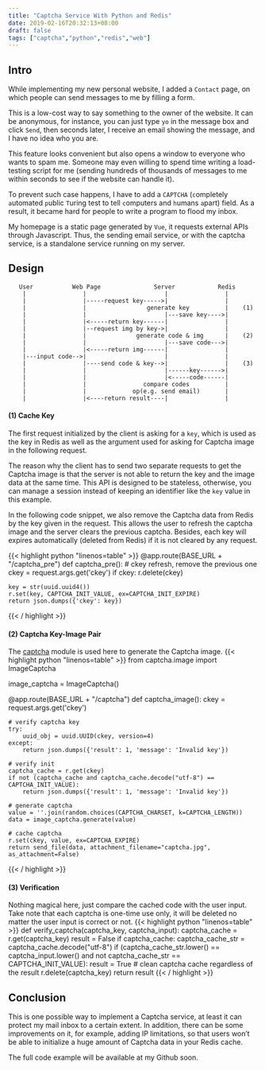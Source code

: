 ```yaml
---
title: "Captcha Service With Python and Redis"
date: 2019-02-16T20:32:13+08:00
draft: false
tags: ["captcha","python","redis","web"]
---
```


## Intro
While implementing my new personal website, I added a `Contact` page, on which people can send messages to me by filling a form.

This is a low-cost way to say something to the owner of the website. It can be anonymous, for instance, you can just type `yo` in the message box and click `Send`, then seconds later, I receive an email showing the message, and I have no idea who you are.

This feature looks convenient but also opens a window to everyone who wants to spam me. Someone may even willing to spend time writing a load-testing script for me (sending hundreds of thousands of messages to me within seconds to see if the website can handle it).

To prevent such case happens, I have to add a `CAPTCHA` (`c`ompletely `a`utomated `p`ublic `T`uring test to tell `c`omputers and `h`umans `a`part) field. As a result, it became hard for people to write a program to flood my inbox.

My homepage is a static page generated by `Vue`, it requests external APIs through Javascript. Thus, the sending email service, or with the captcha service, is a standalone service running on my server.

## Design
```
   User           Web Page               Server            Redis
    |                |                      |                |
    |                |-----request key----->|                |
    |                |                 generate key          |    (1)
    |                |                      |---save key---->|
    |                |<-----return key------|                |
    |                |--request img by key->|                |
    |                |              generate code & img      |    (2)
    |                |                      |---save code--->|
    |                |<-----return img------|                |
    |---input code-->|                      |                |
    |                |----send code & key-->|                |    (3)
    |                |                      |------key------>|
    |                |                      |<-----code------|
    |                |                compare codes          |
    |                |             op(e.g. send email)       |
    |                |<----return result----|                |
```

#### (1) Cache Key
The first request initialized by the client is asking for a `key`, which is used as the key in Redis as well as the argument used for asking for Captcha image in the following request.

The reason why the client has to send two separate requests to get the Captcha image is that the server is not able to return the key and the image data at the same time. This API is designed to be stateless, otherwise, you can manage a session instead of keeping an identifier like the `key` value in this example.

In the following code snippet, we also remove the Captcha data from Redis by the key given in the request. This allows the user to refresh the captcha image and the server clears the previous captcha. Besides, each key will expires automatically (deleted from Redis) if it is not cleared by any request.

{{< highlight python "linenos=table" >}}
@app.route(BASE_URL + "/captcha_pre")
def captcha_pre():
	# ckey refresh, remove the previous one
	ckey = request.args.get('ckey')
	if ckey:
		r.delete(ckey)

	key = str(uuid.uuid4())
	r.set(key, CAPTCHA_INIT_VALUE, ex=CAPTCHA_INIT_EXPIRE)
	return json.dumps({'ckey': key})
{{< / highlight >}}

#### (2) Captcha Key-Image Pair
The [captcha](https://pypi.org/project/captcha/) module is used here to generate the Captcha image.
{{< highlight python "linenos=table" >}}
from captcha.image import ImageCaptcha

image_captcha = ImageCaptcha()

@app.route(BASE_URL + "/captcha")
def captcha_image():
	ckey = request.args.get('ckey')

	# verify captcha key
	try:
		uuid_obj = uuid.UUID(ckey, version=4)
	except:
		return json.dumps({'result': 1, 'message': 'Invalid key'})

	# verify init
	captcha_cache = r.get(ckey)
	if not (captcha_cache and captcha_cache.decode("utf-8") == CAPTCHA_INIT_VALUE):
		return json.dumps({'result': 1, 'message': 'Invalid key'})
	
	# generate captcha
	value = ''.join(random.choices(CAPTCHA_CHARSET, k=CAPTCHA_LENGTH))
	data = image_captcha.generate(value)

	# cache captcha
	r.set(ckey, value, ex=CAPTCHA_EXPIRE)
	return send_file(data, attachment_filename="captcha.jpg", as_attachment=False)
{{< / highlight >}}

#### (3) Verification
Nothing magical here, just compare the cached code with the user input. Take note that each captcha is one-time use only, it will be deleted no matter the user input is correct or not.
{{< highlight python "linenos=table" >}}
def verify_captcha(captcha_key, captcha_input):
	captcha_cache = r.get(captcha_key)
	result = False
	if captcha_cache:
		captcha_cache_str = captcha_cache.decode("utf-8")
		if (captcha_cache_str.lower() == captcha_input.lower()
			and not captcha_cache_str == CAPTCHA_INIT_VALUE):
			result = True
		# clean captcha cache regardless of the result
		r.delete(captcha_key)
	return result
{{< / highlight >}}

## Conclusion
This is one possible way to implement a Captcha service, at least it can protect my mail inbox to a certain extent. In addition, there can be some improvements on it, for example, adding IP limitations, so that users won’t be able to initialize a huge amount of Captcha data in your Redis cache.

The full code example will be available at my Github soon.
